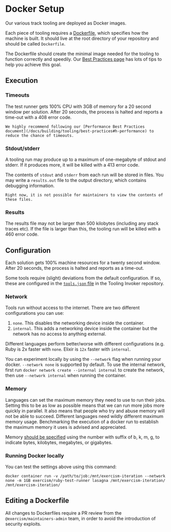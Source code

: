 # Docker Setup

Our various track tooling are deployed as Docker images.

Each piece of tooling requires a [Dockerfile](https://docs.docker.com/reference/dockerfile/), which specifies how the machine is built.
It should live at the root directory of your repository and should be called `Dockerfile`.

The Dockerfile should create the minimal image needed for the tooling to function correctly and speedily.
Our [Best Practices page](/docs/building/tooling/best-practices) has lots of tips to help you achieve this goal.

## Execution

### Timeouts

The test runner gets 100% CPU with 3GB of memory for a 20 second window per solution.
After 20 seconds, the process is halted and reports a time-out with a 408 error code.

```exercism/note
We highly recommend following our [Performance Best Practices document](/docs/building/tooling/best-practices#h-performance) to reduce the chance of timeouts.
```

### Stdout/stderr

A tooling run may produce up to a maximum of one-megabyte of stdout and stderr.
If it produces more, it will be killed with a 413 error code.

The contents of `stdout` and `stderr` from each run will be stored in files.
You may write a `results.out` file to the output directory, which contains debugging information.

```exercism/caution
Right now, it is not possible for maintainers to view the contents of these files.
```

### Results

The results file may not be larger than 500 kilobytes (including any stack traces etc).
If the file is larger than this, the tooling run will be killed with a 460 error code.

## Configuration

Each solution gets 100% machine resources for a twenty second window.
After 20 seconds, the process is halted and reports as a time-out.

Some tools require (slight) deviations from the default configuration.
If so, these are configured in the [`tools.json` file](https://github.com/exercism/tooling-invoker/blob/main/tools.json) in the Tooling Invoker repository.

### Network

Tools run without access to the internet. There are two different configurations you can use:

1. `none`. This disables the networking device inside the container.
2. `internal`. This adds a networking device inside the container but the network has no access to anything external.

Different languages perform better/worse with different configurations (e.g. Ruby is 2x faster with `none`. Elixir is `12x` faster with `internal`.

You can experiment locally by using the `--network` flag when running your docker. `--network none` is supported by default.
To use the internal network, first run `docker network create --internal internal` to create the network, then use `--network internal` when running the container.

### Memory

Languages can set the maximum memory they need to use to run their jobs. Setting this to be as low as possible means that we can run more jobs more quickly in parallel. It also means that people who try and abuse memory will not be able to succeed. Different languages need wildly different maximum memory usage. Benchmarking the execution of a docker run to establish the maximum memory it uses is advised and appreciated.

Memory [should be specified](https://docs.docker.com/config/containers/resource_constraints/#limit-a-containers-access-to-memory) using the number with suffix of b, k, m, g, to indicate bytes, kilobytes, megabytes, or gigabytes.

### Running Docker locally

You can test the settings above using this command:

```
docker container run -v /path/to/job:/mnt/exercism-iteration --network none -m 1GB exercism/ruby-test-runner lasagna /mnt/exercism-iteration/ /mnt/exercism-iteration/
```

## Editing a Dockerfile

All changes to Dockerfiles require a PR review from the `@exercism/maintainers-admin` team, in order to avoid the introduction of security exploits.
